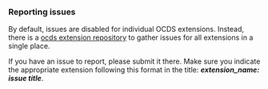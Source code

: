 ### Reporting issues

By default, issues are disabled for individual OCDS extensions. Instead, there is a [ocds extension repository](https://github.com/open-contracting/ocds-extensions/) to gather issues for all extensions in a single place.

If you have an issue to report, please submit it there. Make sure you indicate the appropriate extension following this format in the title: **_extension_name: issue title_**.

